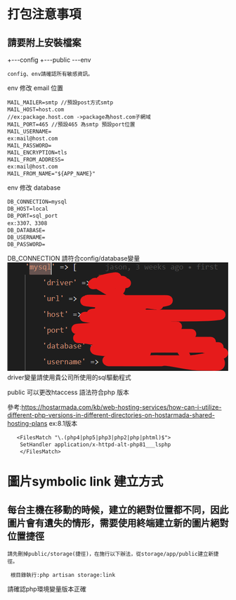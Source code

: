 # 打包注意事項
## 請要附上安裝檔案

+---config
+---public
\---env
```
config、env請確認所有敏感資訊。
```
env 修改 email 位置
```
MAIL_MAILER=smtp //預設post方式smtp
MAIL_HOST=host.com 
//ex:package.host.com ->package為host.com子網域
MAIL_PORT=465 //預設465 為smtp 預設port位置
MAIL_USERNAME=
ex:mail@host.com
MAIL_PASSWORD=
MAIL_ENCRYPTION=tls
MAIL_FROM_ADDRESS=
ex:mail@host.com
MAIL_FROM_NAME="${APP_NAME}"
```
env 修改 database
```
DB_CONNECTION=mysql
DB_HOST=local
DB_PORT=sql_port
ex:3307、3308
DB_DATABASE=
DB_USERNAME=
DB_PASSWORD=
```
DB_CONNECTION 請符合config/database變量
![Alt text](image-1.png)
driver變量請使用貴公司所使用的sql驅動程式

public 可以更改htaccess 語法符合php 版本

參考:https://hostarmada.com/kb/web-hosting-services/how-can-i-utilize-different-php-versions-in-different-directories-on-hostarmada-shared-hosting-plans
ex:8.1版本
```
   <FilesMatch "\.(php4|php5|php3|php2|php|phtml)$">
    SetHandler application/x-httpd-alt-php81___lsphp
    </FilesMatch>
```

# 圖片symbolic link 建立方式
## 每台主機在移動的時候，建立的絕對位置都不同，因此圖片會有遺失的情形，需要使用終端建立新的圖片絕對位置捷徑
``
請先刪掉public/storage(捷徑)，在施行以下辦法，從storage/app/public建立新捷徑。
``
```
 根目錄執行:php artisan storage:link
```
請確認php環境變量版本正確
